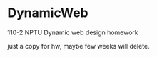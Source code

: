 # DynamicWeb
110-2 NPTU Dynamic web design homework


just a copy for hw, maybe few weeks will delete.
